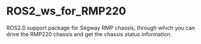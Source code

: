 # ROS2_ws_for_RMP220
ROS2.0 support package for Segway RMP chassis, through which you can drive the RMP220 chassis and get the chassis status information.
